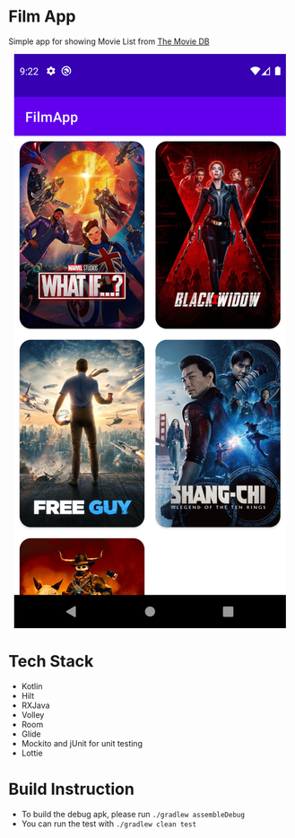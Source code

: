 # Film App

Simple app for showing Movie List
from [The Movie DB](https://developers.themoviedb.org/4/list/get-list)

<p align="center">
 <img src="/screenshot/ss-movie-list.png"/>
</p>

# Tech Stack

* Kotlin
* Hilt
* RXJava
* Volley
* Room
* Glide
* Mockito and jUnit for unit testing
* Lottie

# Build Instruction

- To build the debug apk, please run `./gradlew assembleDebug`
- You can run the test with `./gradlew clean test`
